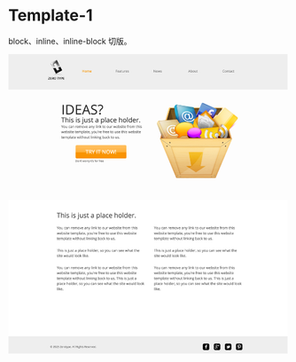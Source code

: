# Template-1
block、inline、inline-block 切版。

![](https://github.com/yachen168/Template-1/blob/master/template1.png)

